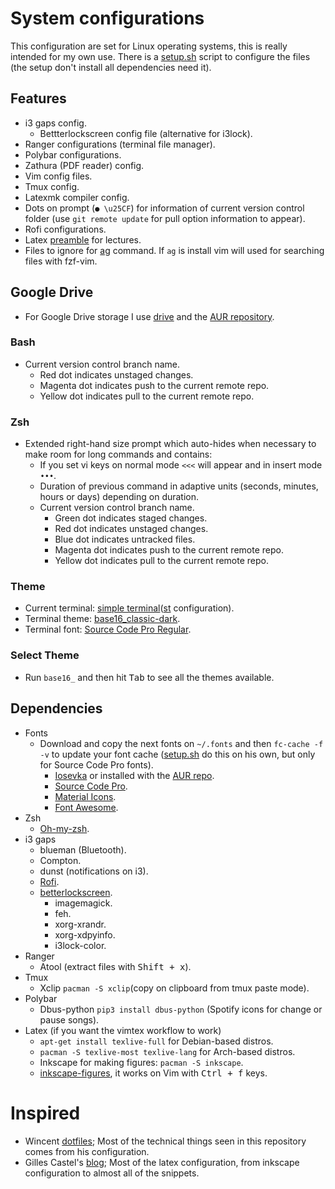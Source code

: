 # System configurations

This configuration are set for Linux operating systems, this is really intended for my own use.  There is a [setup.sh](https://github.com/fredo0522/Dotfiles/blob/master/setup.sh) script to configure the files (the setup don't install all dependencies need it).

## Features
* i3 gaps config.
    * Bettterlockscreen config file (alternative for i3lock).
* Ranger configurations (terminal file manager).
* Polybar configurations.
* Zathura (PDF reader) config.
* Vim config files.
* Tmux config.
* Latexmk compiler config.
* Dots on prompt (`● \u25CF`) for information of current version control folder (use `git remote update` for pull option information to appear).
* Rofi configurations.
* Latex [preamble](https://github.com/fredo0522/dotfiles/blob/master/latex/preamble.tex) for lectures.
* Files to ignore for [ag](https://github.com/ggreer/the_silver_searcher) command. If `ag` is install vim will used for searching files with fzf-vim.

## Google Drive
* For Google Drive storage I use [drive](https://github.com/odeke-em/drive) and the
[AUR repository](https://aur.archlinux.org/packages/drive-bin).

### Bash
* Current version control branch name.
    * Red dot indicates unstaged changes.
    * Magenta dot indicates push to the current remote repo.
    * Yellow dot indicates pull to the current remote repo.

### Zsh
* Extended right-hand size prompt which auto-hides when necessary to make room for long commands and contains:
    * If you set vi keys on normal mode `<<<` will appear and in insert mode `•••`.
    * Duration of previous command in adaptive units (seconds, minutes, hours or days) depending on duration.
    * Current version control branch name.
        * Green dot indicates staged changes.
        * Red dot indicates unstaged changes.
        * Blue dot indicates untracked files.
        * Magenta dot indicates push to the current remote repo.
        * Yellow dot indicates pull to the current remote repo.

### Theme
* Current terminal: [simple terminal](https://st.suckless.org/)([st](https://github.com/fredo0522/st) configuration).
* Terminal theme: [base16_classic-dark](https://github.com/chriskempson/base16-shell).
* Terminal font: [Source Code Pro Regular](https://github.com/adobe-fonts/source-code-pro).

### Select Theme
* Run `base16_` and then hit <kbd>Tab</kbd> to see all the themes available.

## Dependencies
* Fonts
   * Download and copy the next fonts on `~/.fonts` and then `fc-cache -f -v` to update your font cache ([setup.sh](https://github.com/fredo0522/Dotfiles/blob/master/setup.sh) do this on his own, but only for Source Code Pro fonts).
      * [Iosevka](https://github.com/be5invis/Iosevka/tree/master) or installed with the [AUR repo](https://aur.archlinux.org/packages/ttf-iosevka/).
      * [Source Code Pro](https://github.com/adobe-fonts/source-code-pro).
      * [Material Icons](https://github.com/google/material-design-icons).
      * [Font Awesome](https://fontawesome.com/).
* Zsh
    * [Oh-my-zsh](https://github.com/robbyrussell/oh-my-zsh).
* i3 gaps
    * blueman (Bluetooth).
    * Compton.
    * dunst (notifications on i3).
    * [Rofi](https://github.com/davatorium/rofi).
    * [betterlockscreen](https://github.com/pavanjadhaw/betterlockscreen).
        * imagemagick.
        * feh.
        * xorg-xrandr.
        * xorg-xdpyinfo.
        * i3lock-color.
* Ranger
    * Atool (extract files with <kbd>Shift + x</kbd>).
* Tmux
    * Xclip `pacman -S xclip`(copy on clipboard from tmux paste mode).
* Polybar
    * Dbus-python `pip3 install dbus-python` (Spotify icons for change or pause songs).
* Latex (if you want the vimtex workflow to work)
    * `apt-get install texlive-full` for Debian-based distros.
    * `pacman -S texlive-most texlive-lang` for Arch-based distros.
    * Inkscape for making figures: `pacman -S inkscape`.
    * [inkscape-figures](https://github.com/gillescastel/inkscape-figures), it works on Vim with <kbd>Ctrl + f</kbd> keys.

# Inspired
* Wincent [dotfiles](https://github.com/wincent/wincent); Most of the technical things seen in this repository comes from his configuration.
* Gilles Castel's [blog](https://castel.dev/); Most of the latex configuration, from inkscape configuration to almost all of the snippets.

